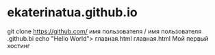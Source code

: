 # ekaterinatua.github.io
 git clone https://github.com/ имя пользователя / имя пользователя .github.bi
  echo "Hello World"> главная.html
  главная.html
Мой первый хостинг
